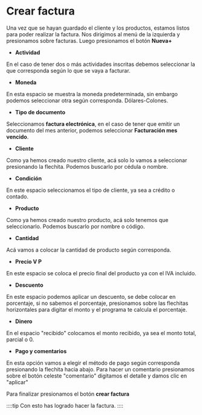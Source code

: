 # Crear factura

Una vez que se hayan guardado el cliente y los productos, estamos listos para poder realizar la factura.
Nos dirigimos al menú de la izquierda y presionamos sobre facturas. Luego presionamos el botón **Nueva+**

- **Actividad**

En el caso de tener dos o más actividades inscritas debemos seleccionar la que corresponda según lo que se vaya a facturar.

- **Moneda**

En esta espacio se muestra la moneda predeterminada, sin embargo podemos seleccionar otra según corresponda. Dólares-Colones.

- **Tipo de documento**

Seleccionamos **factura electrónica**, en el caso de tener que emitir un documento del mes anterior, podemos seleccionar **Facturación mes vencido**.

- **Cliente**

Como ya hemos creado nuestro cliente, acá solo lo vamos a seleccionar presionando la flechita.
Podemos buscarlo por cédula o nombre.


- **Condición**

En este espacio seleccionamos el tipo de cliente, ya sea a crédito o contado.

- **Producto**

Como ya hemos creado nuestro producto, acá solo tenemos que seleccionarlo. Podemos buscarlo por nombre o código.

- **Cantidad**

Acá vamos a colocar la cantidad de producto según corresponda.

- **Precio V P**

En este espacio se coloca el precio final del producto ya con el IVA incluido.

- **Descuento**

En este espacio podemos aplicar un descuento, se debe colocar en porcentaje, si no sabemos el porcentaje, presionamos sobre las flechitas horizontales para digitar el monto y el programa te calcula el porcentaje.

- **Dinero**

En el espacio "recibido" colocamos el monto recibido, ya sea el monto total, parcial o 0.

- **Pago y comentarios**

En esta opción vamos a elegir el método de pago según corresponda presionando la flechita hacia abajo.
Para hacer un comentario presionamos sobre el botón celeste "comentario" digitamos el detalle y damos clic en "aplicar"

Para finalizar presionamos el botón **crear factura**

::::tip
Con esto has logrado hacer la factura.
::::

